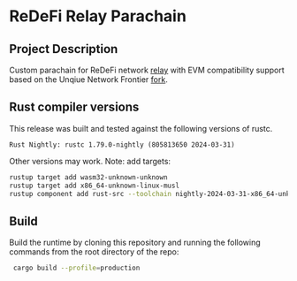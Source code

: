 # ReDeFi Relay Parachain

## Project Description

Custom parachain for ReDeFi network [relay](https://github.com/ReDeFi-Blockchain/redefi-relay-runtime) with EVM compatibility support based on the Unqiue Network Frontier [fork](https://github.com/UniqueNetwork/unique-frontier).

## Rust compiler versions

This release was built and tested against the following versions of rustc.

```
Rust Nightly: rustc 1.79.0-nightly (805813650 2024-03-31)
```

Other versions may work.
Note: add targets:

```bash
rustup target add wasm32-unknown-unknown 
rustup target add x86_64-unknown-linux-musl
rustup component add rust-src --toolchain nightly-2024-03-31-x86_64-unknown-linux-gnu
```

## Build

Build the runtime by cloning this repository and running the following commands from the root directory of the repo:

```bash
 cargo build --profile=production
```
